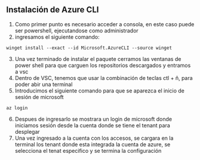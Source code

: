 ## Instalación de Azure CLI
1. Como primer punto es necesario acceder a consola, en este caso puede ser powershell, ejecutandose como administrador
2. ingresamos el siguiente comando:
```Comando Azure CLI
winget install --exact --id Microsoft.AzureCLI --source winget
```
3. Una vez terminado de instalar el paquete cerramos las ventanas de power shell para que carguen los repositorios descargados y entramos a vsc
4. Dentro de VSC, tenemos que usar la combinación de teclas ctl + ñ, para poder abir una terminal
5. Introducimos el siguiente comando para que se aparezca el inicio de sesión de microsoft
```Comando de AZ
az login
```
6. Despues de ingresarlo se mostrara un login de microsoft donde iniciamos sesión desde la cuenta donde se tiene el tenant para desplegar
7. Una vez ingresado a la cuenta con los accesos, se cargara en la terminal los tenant donde esta integrada la cuenta de azure, se selecciona el tenat especifico y se termina la configuración
